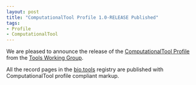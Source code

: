 ```yaml
---
layout: post
title: "ComputationalTool Profile 1.0-RELEASE Published"
tags:
- Profile
- ComputationalTool
---
```

We are pleased to announce the release of the [ComputationalTool Profile](/profiles/ComputationalTool/1.0-RELEASE) from the [Tools Working Group](/groups/Tools/).

All the record pages in the [bio.tools](https://bio.tools) registry are published with ComputationalTool profile compliant markup.
